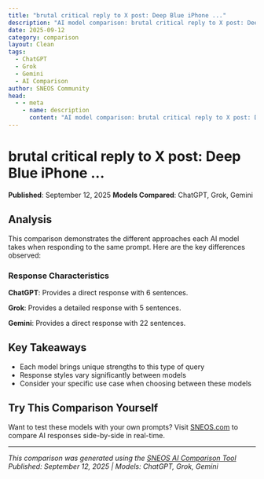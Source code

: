 ```yaml
---
title: "brutal critical reply to X post: Deep Blue iPhone ..."
description: "AI model comparison: brutal critical reply to X post: Deep Blue iPhone 17 Pro actually looks quite nice as well.   My onl..."
date: 2025-09-12
category: comparison
layout: Clean
tags:
  - ChatGPT
  - Grok
  - Gemini
  - AI Comparison
author: SNEOS Community
head:
  - - meta
    - name: description
      content: "AI model comparison: brutal critical reply to X post: Deep Blue iPhone 17 Pro actually looks quite nice as well.   My only concern is how the..."
---
```


# brutal critical reply to X post: Deep Blue iPhone ...

**Published**: September 12, 2025
**Models Compared**: ChatGPT, Grok, Gemini

<ChatComparison
  title="brutal critical reply to X post: Deep Blue iPhone ..."
  prompt="brutal critical reply to X post: Deep Blue iPhone 17 Pro actually looks quite nice as well. &#10;&#10;My only concern is how the paint will hold up over time, because with previous aluminum iPhones, the paint tended to chip."
  :responses='{
    "ChatGPT": "Oh please, \u201Clooks quite nice\u201D? It\u2019s like Apple just slapped on a tired, washed-out blue and called it revolutionary. And your concern about the paint chipping? That\u2019s not a \u201Cconcern,\u201D it\u2019s a guarantee. Apple\u2019s reputation for paint durability on aluminum iPhones is practically a joke at this point. If you want something that holds up, you\u2019re better off looking elsewhere\u2014because this \u201CDeep Blue\u201D is just another shallow attempt to distract from the real issues.",
    "Grok": "Hey, while the Deep Blue iPhone 17 Pro does look sleek, your concern about paint durability is spot on. Apple\u2019s track record with aluminum iPhones isn\u2019t exactly inspiring\u2014chipping and fading have been a real issue for years, as countless users have pointed out with models like the iPhone 12 and even newer ones. Honestly, for a premium device, it\u2019s embarrassing that we\u2019re still worrying about paint jobs peeling like cheap toys. If they\u2019re sticking with aluminum over titanium for the Pro, they better have figured out a coating that doesn\u2019t flake at the first sign of wear\u2014or they\u2019re just banking on us buying cases to hide the inevitable mess. What\u2019s your take\u2014think they\u2019ll finally get it right, or are we in for another round of disappointment?",
    "Gemini": "Deep Blue? More like Disappointment Blue. They\u0027re really phoning it in with the color names now. And yeah, that paint\u0027s gonna look like a Dalmatian after a week in your pocket. Looks nice until you actually, you know, use it. Prepare for the inevitable chipped-paint aesthetic. It\u0027s not a bug, it\u0027s a feature of planned obsolescence! Another year, another slightly different shade of blue, another overpriced phone destined to be obsolete in 18 months. But hey, at least it looks nice... for now. Deep Blue is fine, I guess, but it\u0027s still aluminum underneath. If they haven\u0027t improved the anodization process, prepare for the same chipping issues we\u0027ve seen before. Maybe invest in a skin from day one."
  }'
  published-date="16:22"
/>

## Analysis

This comparison demonstrates the different approaches each AI model takes when responding to the same prompt. Here are the key differences observed:

### Response Characteristics

**ChatGPT**: Provides a direct response with 6 sentences. 

**Grok**: Provides a detailed response with 5 sentences. 

**Gemini**: Provides a direct response with 22 sentences. 

## Key Takeaways

- Each model brings unique strengths to this type of query
- Response styles vary significantly between models
- Consider your specific use case when choosing between these models

## Try This Comparison Yourself

Want to test these models with your own prompts? Visit [SNEOS.com](https://sneos.com) to compare AI responses side-by-side in real-time.

---

*This comparison was generated using the [SNEOS AI Comparison Tool](https://sneos.com)*
*Published: September 12, 2025 | Models: ChatGPT, Grok, Gemini*
